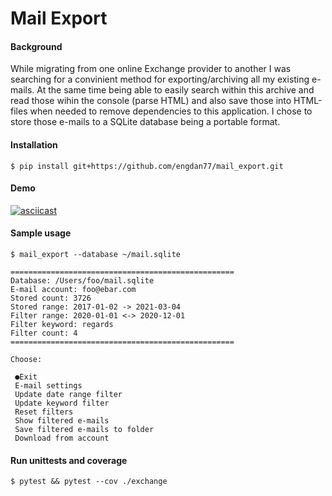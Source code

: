 # Mail Export

#### Background

While migrating from one online Exchange provider to another I was searching for a convinient method for exporting/archiving all my existing e-mails.
At the same time being able to easily search within this archive and read those wihin the console (parse HTML) and also save those into HTML-files when needed to remove dependencies to this application.
I chose to store those e-mails to a SQLite database being a portable format.

#### Installation

```shell
$ pip install git+https://github.com/engdan77/mail_export.git
```

#### Demo

[![asciicast](https://asciinema.org/a/b4gPeoUZn342aqhYPRvWlDrW3.svg)](https://asciinema.org/a/b4gPeoUZn342aqhYPRvWlDrW3)

#### Sample usage

```shell
$ mail_export --database ~/mail.sqlite

==================================================
Database: /Users/foo/mail.sqlite
E-mail account: foo@ebar.com
Stored count: 3726
Stored range: 2017-01-02 -> 2021-03-04
Filter range: 2020-01-01 <-> 2020-12-01
Filter keyword: regards
Filter count: 4
==================================================

Choose:

 ●Exit
 E-mail settings
 Update date range filter
 Update keyword filter
 Reset filters
 Show filtered e-mails
 Save filtered e-mails to folder
 Download from account
```



#### Run unittests and coverage

```shell script
$ pytest && pytest --cov ./exchange
```